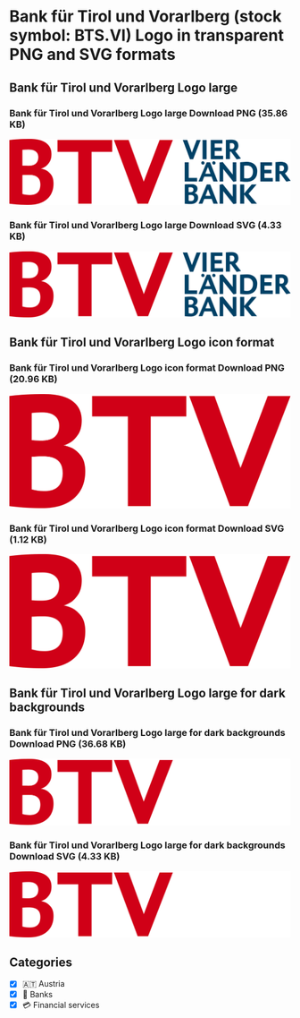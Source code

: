 # Bank für Tirol und Vorarlberg (stock symbol: BTS.VI) Logo in transparent PNG and SVG formats

## Bank für Tirol und Vorarlberg Logo large

### Bank für Tirol und Vorarlberg Logo large Download PNG (35.86 KB)

![Bank für Tirol und Vorarlberg Logo large Download PNG (35.86 KB)](/img/orig/BTS.VI_BIG-37ef51d1.png)

### Bank für Tirol und Vorarlberg Logo large Download SVG (4.33 KB)

![Bank für Tirol und Vorarlberg Logo large Download SVG (4.33 KB)](/img/orig/BTS.VI_BIG-6152e8f5.svg)

## Bank für Tirol und Vorarlberg Logo icon format

### Bank für Tirol und Vorarlberg Logo icon format Download PNG (20.96 KB)

![Bank für Tirol und Vorarlberg Logo icon format Download PNG (20.96 KB)](/img/orig/BTS.VI-a4bc88b1.png)

### Bank für Tirol und Vorarlberg Logo icon format Download SVG (1.12 KB)

![Bank für Tirol und Vorarlberg Logo icon format Download SVG (1.12 KB)](/img/orig/BTS.VI-bde7fa85.svg)

## Bank für Tirol und Vorarlberg Logo large for dark backgrounds

### Bank für Tirol und Vorarlberg Logo large for dark backgrounds Download PNG (36.68 KB)

![Bank für Tirol und Vorarlberg Logo large for dark backgrounds Download PNG (36.68 KB)](/img/orig/BTS.VI_BIG.D-bbf0a5da.png)

### Bank für Tirol und Vorarlberg Logo large for dark backgrounds Download SVG (4.33 KB)

![Bank für Tirol und Vorarlberg Logo large for dark backgrounds Download SVG (4.33 KB)](/img/orig/BTS.VI_BIG.D-ecf80d64.svg)



## Categories
- [x] 🇦🇹 Austria
- [x] 🏦 Banks
- [x] 💳 Financial services
